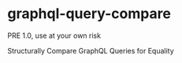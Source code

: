# graphql-query-compare

PRE 1.0, use at your own risk

Structurally Compare GraphQL Queries for Equality
